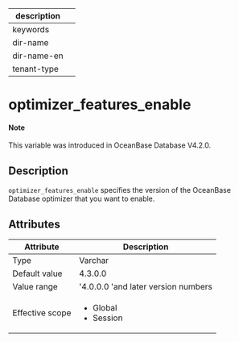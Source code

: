 | description ||
|---|---|
| keywords ||
| dir-name ||
| dir-name-en ||
| tenant-type ||

# optimizer_features_enable

<main id="notice" type='explain'>

  <h4>Note</h4>

  <p>This variable was introduced in OceanBase Database V4.2.0. </p>

</main>

## Description

`optimizer_features_enable` specifies the version of the OceanBase Database optimizer that you want to enable. 

## Attributes

| Attribute | Description |
| --- | --- |
| Type | Varchar |
| Default value | 4.3.0.0 |
| Value range | '4.0.0.0 'and later version numbers |
| Effective scope | <ul><li>Global  </li><li>Session </li></ul> |
